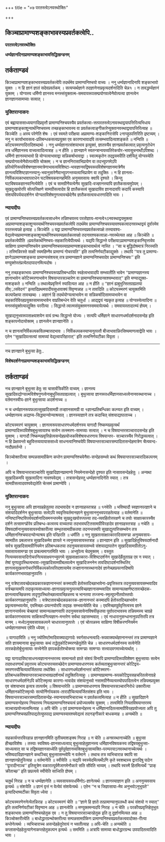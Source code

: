 +++
title = "०७ परतस्त्वेऽनवस्थोक्तिः"

+++


## किञ्चाप्रामाण्यशङ्काभावस्यप्रवर्तकत्वेपि..

**परतस्त्वेऽनवस्थोक्तिः**

**धर्म्यज्ञानदिनाप्रामाण्यशङ्काभावसिद्धिखन्डनम्**

## **तर्कताण्डवं**

किञ्चाप्रामाण्यशङ्काभावस्यप्रवर्तकत्वेपि तदर्थमेव प्रामाण्यनिश्चयो वाच्यः । ननु धर्म्यज्ञानादिनापि शङ्काभावो युक्तः । न हि ज्ञानं ज्ञातं सदेवप्रवर्तकम् । सत्यप्यर्थज्ञाने तदज्ञानेनाप्रवृत्यदर्शनादिति चेन्न१ । न तावद्धर्म्यज्ञानं युक्तम् । योग्यस्य धर्मिणो ज्ञानस्य मनस्संयुक्तात्म-समवायरूपसम्प्रयोगवत्वेनैवोत्पत्या ज्ञानत्वेन ज्ञानज्ञानसामग्र्याः सत्वात् ।

### **युक्तिरत्नाकरः**

एवं बह्वायाससाध्ययागादिप्रवृत्तौ प्रामाण्यनिश्चयस्यैव प्रवर्तकत्वा-त्तत्परतस्त्वेऽनावस्थाद्वयापत्तिरित्यभिधाय प्रामाण्यशङ्काशून्यार्थनिश्चयस्य तच्छङ्काभावस्य वा प्रवर्तकत्वाङ्गीकारेप्युक्तानवस्थाद्वयापत्तिरित्याह ॥ किञ्चेति ॥ अस्य परेणेति शेषः । एवं स्वमते परीक्षया अप्रामाण्य-शङ्कानिरासेपि २नाप्युपपत्तिरिति द्रष्टव्यम् । ननु न कार्याभावसत्व-प्रतिबन्धकसत्वप्रयुक्त एव कारणाभावादपि तत्सम्भवादित्याशङ्कते ॥ नन्विति ॥ कोट्यस्मरणादिरादिशब्दार्थः । ननु धर्म्यज्ञानात्संशयाभाव इत्युक्तं, ज्ञातस्यैव ज्ञानप्रवर्तकत्वात् प्रवृत्यनुरोधेन तत्र धर्मिज्ञानस्य वाच्यत्वादित्यत्राह ॥ न हीति ॥ ज्ञानज्ञाने स्वतन्त्रान्वयव्यतिरेकयोर-भावसूचनार्थोऽपिशब्दः । धर्मिणो ज्ञानस्याभावो हि योग्यत्वाभावाद्वा सन्निकर्षाभावाद्वा । स्वात्मकृतेन तद्द्वयमपीति दर्शयितुं योग्यस्येति सम्प्रयोगवत्वेनैवोत्पत्येति चोक्तम् । न च ज्ञाननिरासाभिप्रायेण वा तदभ्युपगमेऽपि प्रतियोगिरूपविशेषणज्ञानमात्रेणाभावत्वविशिष्टा-भावज्ञानवद्विषयरूपविशेषणज्ञानमात्रेणैव ज्ञानत्वविशिष्टज्ञानस्यानु-भवानुसारेणैवाभ्युपगन्तव्यत्वाभिप्रायेण वा तदुक्तिः । न हि ज्ञानत्व-निर्विकल्पकाभावापराधेन घटविषयकवानहमिति अनुव्यवसायः क्वापि दृश्यते । किन्तु घटविषयकज्ञानवानित्येवेति । एवं च सामग्रीनैयत्येनैव सुखादि-वज्ज्ञानस्यापि ज्ञातैकसत्वमुपेयम् । सुखदुःखयोरपि सोत्पत्तिक्षणे सामग्रीसत्वादेव हि ज्ञातैकसत्वं सुखादाविव ज्ञानादावपि कदापि कस्यापि संशयविपर्ययादर्शनेन योग्यताविशेषगुणत्वावच्छेदेनैव ज्ञातैकसत्वावधारणादिति भावः ।

### **न्यायदीपः**

एवं प्रामाण्यनिश्चयस्यप्रवर्तकत्वसाधनेन तन्निश्चयस्य परतोज्ञाय-मानत्वे१ऽनवस्थाद्वयमुक्त्वा अप्रामाण्याशङ्काशून्यस्यार्थनिश्चयस्यप्रवर्तकत्वेपि तदर्थमेव प्रामाण्यनिश्चयस्यावश्यकत्वादनवस्थाद्वयं दुर्वारमेव परतस्त्वपक्षे इत्याह ॥ किञ्चेति ॥ यद्वा प्रामाण्यनिश्चयस्यप्रवर्तकत्वपक्षे तस्यावश्य-वेद्यत्वेप्यप्रामाण्यशङ्काशून्यार्थनिश्चयस्यप्रवर्तकत्वपक्षे तदनावश्यकत्वान्ना-नवस्थेत्यत आह ॥ किञ्चेति ॥प्रवर्तकत्वेपीति ॥प्रवर्तकार्थनिश्चय-सहकारित्वेपीत्यर्थः । यद्यपि सिद्धान्ते परीक्षयाऽप्रामाण्यशङ्कानिवृत्तावेव साक्षिणा प्रामाण्यनिश्चयेन प्रामाण्यनिश्चयस्याप्रामाण्यशङ्काभावार्थत्वं नास्ति । ‘‘सा च बुद्धिदोषमात्रं निरस्यति । तस्मिन्निरस्ते साक्षी स्वमहिम्नैव प्रामाण्यं गोचरयति’’ इति तत्वनिर्णयटीकाद्युक्तेः । तथापि ‘‘यत्र तु प्रामाण्य-ज्ञानेऽप्रामाण्यशङ्कया प्रामाण्यसंशयस् तत्र प्रामाण्यज्ञाने प्रामाण्यनिश्चयादेव प्रामाण्यनिश्चयः’’ इति मण्युक्तेस्तंप्रत्येतदापादनमित्यदोषः ।

ननु तच्छङ्काभावः प्रामाण्यनिश्चयरूपप्रतिबन्धादिव स्वहेत्वभावादपि सम्भवतीति भावेन ‘‘प्रामाण्यज्ञानस्य ज्ञानाभावेन कोटिस्मरणाभावेन विषयान्तरसञ्चारेण वा प्रामाण्यनिश्चयानवश्यम्भावात्’’ इति मण्याद्युक्त-माशङ्कते ॥ नन्विति ॥ तथात्वेप्रवृत्तिर्न स्यादित्यत आह ॥ न हीति ॥ ‘‘ज्ञानं ह्यबुभुत्सितग्राह्यतया तीव््रासंवेदनं’’ इत्यादिप्रथमपादीयसुधावाक्यं विवृण्वन्नाह ॥ न तावदिति ॥ कोट्यस्मरणं चायुक्तमिति कल्पापेक्षया तावच्छब्दः । अज्ञानं हि तदर्थयोग्यत्वाभावेन वा सन्निकर्षादिसामग्र्यभावेन वा सहकारिविरहप्रयुक्तसामग्र्यभावेन वाप्रतिबन्धेन वेति चतुर्धा । आद्यद्वयं नप्रकृत इत्याह ॥ योग्यस्येत्यादिना ॥ मनस्संयुक्तेत्याद्युक्तिः पररीत्या । सिद्धान्ते त्वात्मसंयुक्तमनस्समवायेत्यर्थः । समवायस्तादात्म्यं ज्ञेयम् ।

सुखाद्यनुभवरूपसाक्ष्याशयेन वायं ग्रन्थः सिद्धान्ते योज्यः । सत्यपि धर्मिज्ञाने साधारणधर्मादर्शनादसन्देह इति शङ्कापनोदायोक्तम् ॥ ज्ञानत्वेन ज्ञानज्ञानेति ॥

न च ज्ञानत्वनिर्विकल्पकविलम्बात्तदभावः । निर्विकल्पकस्याप्यनुत्पत्तौ बीजाभावान्निरसिष्यमाणत्वाद्वेति भावः । एतेन ‘‘सुखादिवत्सत्यां सामग्र्यां वेद्यत्वापरिहारात्’’ इति तत्वनिर्णयटीका विवृता ।

------------------------------------------------------------------------

नच ज्ञानज्ञाने बुभुत्सा हेतुः..

**विशेषदर्शनेनाप्रामाण्यशङ्काभावसिद्धिखन्डनम्**

## **तर्कताण्डवं**

नच ज्ञानज्ञाने बुभुत्सा हेतुः सा चासार्वत्रिकीति वाच्यम् । ज्ञानस्य सुखादिवद्योग्यात्मविशेषगुणत्वेनाबुभुत्सितग्राह्यत्वात् । बुभुत्साया ज्ञानरूपधर्मिज्ञानसाध्यत्वेनानवस्थानाच्च । वर्तमानस्वीय-ज्ञाने बुभुत्साया अदर्शनाच्च ॥

न च धर्म्यज्ञानरूपफलात्सुखादिसामग्री तज्ज्ञानसामग्री वा १ज्ञानप्रतिबन्धिका कल्प्यत इति वाच्यम् । धर्म्यज्ञानस्य अद्याप्य-सिद्ध्यान्योन्याश्रयात् । ज्ञानस्याज्ञाने तत्र कदाचित् संशयाद्यापाताच्च ।

कोट्यस्मरणं चायुक्तम् । ज्ञानत्वरूपसाधारणधर्मदर्शनस्य यागादौ निष्कम्पप्रवृत्यर्थं प्रामाण्यादिरूपविशेषबुभुत्सायाश्च सत्वेन तत्स्मरण-सामग्र्याः सत्वात् । न च विषयान्तरसञ्चारादसन्देह इति युक्तम् । यागादौ निष्कम्पप्रवृत्तिहेत्वसन्देहप्रयोजकविशेषावधारणाय विषयान्तर- सञ्चारस्यैव निरोद्धव्यत्वात् । न हि प्रेक्षावन्तो बहुवित्तव्ययायाससाध्ये साधनत्वानिश्चयेपि विषयान्तरसञ्चारसम्पादितासन्देहमात्रेण चैत्यवन्द-नादौप्रवर्तन्ते ।

किञ्चोक्तरीत्या सम्पन्नसामग्रीकेण कप्तेन प्रामाण्यनिश्चयेनैवा-सन्देहसम्भवे कथं विषयान्तरसञ्चारादिकल्पनम् ।

अपि च विषयान्तरासञ्चारेपि सुखादिज्ञानप्रामाण्ये नियमेनासन्देहो दृश्यत इति नासावसन्देहहेतुः । अन्यथा सुखादिकमपि सुखत्वादिना नावश्यवेद्यम् । तत्रासन्देहस्तु धर्म्यज्ञानादिनेति स्यात् । तत्र सामग्रीसत्वादवश्यवेद्यतेति चेत्समं प्रामाण्येपि ।

### **युक्तिरत्नाकरः**

ननु बुभुत्साया अपि ज्ञानग्रहहेतुतया तदभावादेव न ज्ञानग्रहस्तत्राह ॥ १नवेति ॥ भविष्यादौ स्वज्ञानपरज्ञाने च संशयादिदर्शनेन बुभुत्सायाः सत्वेऽपि स्ववृत्तिवर्तमानज्ञाने बुभुत्साननुभवपराहतेत्याह ॥ वर्तमानेति ॥ नन्विष्टानिष्टविपर्ययदर्शनादिसमनन्तरमेव सुखदुःखयोरुत्पत्त्या तद-व्यवहितोत्तरक्षणे च तयोः साक्षात्कारस्यैव दर्शने तत्सामग्य्रोरेव प्रतिबन्ध-कत्वस्य वाच्यतया तदभावघटितसामग्रीविरहादेव ज्ञानग्रहस्तत्राह ॥ नचेति ॥ विषयदर्शनानुव्यवसायस्योक्तरीत्या सम्भृतसामग्रीकतया तदनन्तरमपि सुखाद्युत्पत्तिसम्भवेन तत्र धर्मिज्ञाननिश्चयादन्योन्याश्रय इति परिहरति ॥ धर्मीति ॥ ननु सुखतत्साक्षात्कारादिसामग्य्रा अनुव्यवसाय-स्रामग्रीतः प्रबलात्तत्र सुखादिकमेव ज्ञायते न त्वनुव्यवसायस्तत्राह ॥ ज्ञानज्ञान इति ॥ सुखादिहेतुविषयदर्शनादौ सर्वत्र सुखादिसामग्रीनियमेन प्रतिबन्धकतया तदनुव्यवसायसम्भवे संशयाद्यापातेन सुखादिसामग्रीतोऽनु-व्यवसायसामग्य्रा एव प्राबल्यमागतमिति भावः । अभ्युपेत्य चेदमुक्तम् । वस्तुतः नित्यव्यवसायादिगोचरनित्यसाक्ष्यनभ्युपगमे सुखसाक्षात्कारा-विशिष्टदर्शनेन सुखादेर्हेतुताग्रह एव न स्यात् । तेषां युगपदुपस्थित्यभावा-त्सुखादिसामग्रीबलवत्वेन सुखादिजननेन तावदिष्टादर्शनास्थितिर् ज्ञानत्वसुखत्वगोचरनिर्विकल्पकोत्पत्तिदशायामेव तज्ज्ञानानवस्थानादेवं ज्ञानेच्छाप्रयत्नादिष्वपि कार्यकारणभावग्रहानुपपत्तिः ।

ननु यत्रेष्टतावच्छेदकप्रकारकज्ञानानन्तरं कस्मादपि हेतोस्तदिच्छाभावेना-प्रवृत्तिस्तत्र तदनुव्यवसायसम्भवादिव यत्रेच्छायामपि तदाकृत्यसाध्यत्वा-ज्ञानात्प्रवृत्यनुत्पत्त्याविच्छाज्ञानासम्भवादिव सामान्यलक्षणेष्टतावच्छेदक-ज्ञानत्वावच्छिन्नस्य तादृगुपस्थितेच्छात्वावच्छिन्नस्य च भानतया तज्जन्य-स्मृत्युपनीतयोस्तयोः कार्यकारणग्रहानुपपत्तिः । यत्रेष्टतावच्छेदकप्रकारक-ज्ञानानन्तरं कस्मादपि हेतोस्तदिच्छाभावेन प्रवृत्यसम्भवत्येव, एवमिच्छा-प्रयत्नयोरपि तद्ग्रहः सम्भवत्येवेति चेन्न । एवमिच्छापूर्ववृत्तित्वस्य ज्ञाने ज्ञानानन्तर्यस्य चेच्छायां सामान्यलक्षणयापि तदनुव्यवसायेनाविषयीकृतया पूर्वापराभावस्य तन्नियमस्य चाग्रहे कार्यकारणभावस्य साक्षिरूपनित्यज्ञान-मन्तरेण सर्वथा ग्रहासम्भवात् । एवं नाधारानुसन्धानानुपपत्तिरपि तत्र मानम् । मध्येऽनुव्यवसायकल्पने चाधारत्वानुपपत्तेः । एवं चोत्पन्नस्य साक्षिणा विषीकरणनियमेन धर्म्यज्ञानसम्भव एवेति ध्येयम् ।

॥ यागादाविति ॥ ननु ज्योतिष्टोमादिवाक्याद्यागादेः स्वर्गसाधनत्वादि-रूपवाक्यार्थज्ञानानन्तरं तत्र प्रामाण्यज्ञाने सति ज्ञायमानाया बुभुत्सायाः कथं तद्धेतुकोटिस्मरणहेतुतेति चेन्न । साधारणधर्मदर्शनस्य सत्वेनेति तारकहेतोर्बुभुत्सायाः सत्त्वेनेति ज्ञापकहेतोश्चोक्त्या सामग्य्राः सामग्याः सत्त्वादवगमाच्चेत्यर्थात् ।

यद्वा यागादाविष्टसाधनत्वज्ञानानन्तरस्य सामान्यतो ज्ञाते संशयं विनापि प्रामाण्यादिरूपविशेषण बुभुत्सायाः सत्वेन तदवधारणार्थं प्रवृत्तस्य कोट्यन्तरव्यवच्छेदेन प्रामाण्यावधारणस्य कर्तव्यताबुभुत्सानन्तरं कोटिद्वय-स्मरणस्यौचित्यावर्जिततया तथोक्तिः । साधारणधर्मदर्शनान्तरं कोटिस्मरण-प्रतिबन्धकविषयान्तरसञ्चाराभावप्रदर्शनार्थं तदुक्तिरित्याहुः । प्रामाण्याप्रामाण्य-रूपकोटिद्वयसहचरितत्वेनाग्रहे साधारणधर्मदर्शनेऽपि कोटिस्मृत्या कारणा-भावादेव संशयानुभवो नसामग्रीनैय्यत्यस्योपपादितत्वेन तन्नियमप्रयुक्त एव संशयाभाव इत्यत्र तात्पर्यम् ॥ विषयान्तरेति ॥ प्रामाण्यावधारणाय विषयान्तरसञ्चारनिरोधे उक्तरीत्या धर्मिज्ञानकोटिस्मृत्योः सत्योर्निर्णायकाव-तारादौचित्यावर्जितसंशय इति भावः । विषयान्तरसञ्चारसम्पादितासन्देह-स्यान्वयव्यभिचाराच्च न प्रवर्तकत्वमित्याह ॥ न हीति ॥ सुखादिज्ञाने प्रामाण्यसन्देहस्य नियतस्य नियतप्रामाण्यनिश्चयत्वं प्रयोज्यत्वमेव युक्तम् । तत्त्वमिति नियतविषयान्तरस्य सञ्चारप्रयोज्यत्वमित्याह ॥ अपि चेति ॥ एवं प्रामाण्यसन्देहस्य न धर्मिज्ञानादितत्सामग्रीविरहप्रयोज्यता अपि तु प्रामाण्यनिश्चयप्रतिपाद्यतेत्युपपाद्य प्रामाण्यस्यावश्यवेद्यत्वं तदनङ्गीकारे बाधकमाह ॥ अन्यथेति ॥

### **न्यायदीपः**

सहकार्यन्तरविरहान्न ज्ञानज्ञानमिति तृतीयमाशङ्क्य निराह ॥ न चेति ॥ अनवस्थानाच्चेति ॥ बुभुत्सा हीच्छाविशेषः । तस्याः स्वविषय-ज्ञानसाध्यत्वाद् बुभुत्साहेतुज्ञानस्य धर्मिज्ञानविषयकस्य तद्विषयबुभुत्सा-साध्यत्वात् सा च तद्विषयज्ञानसाध्येति पूर्वपूर्वज्ञानव्यक्तिबुभुत्साव्यक्ति-परम्परयाऽनवस्थानाच्चेत्यर्थः । भविष्यदादिज्ञानज्ञाने कथञ्चिद् बुभुत्सासम्भवेपि न वर्तमाने । तथाच तत्र व्यभिचारान्न क्वापि सा ज्ञानज्ञानहेतुरित्याह ॥ वर्तमानेति ॥ स्वीयेति ॥ यद्यपि स्वस्येदमित्यर्थेऽणि कृते स्वशब्दस्य द्वारादिषु पाठेन ‘‘द्वारादीनाञ्च’’ इतिसूत्रेण वकारात्पूर्वमैजागमेनौकारे सति सौवेति भाव्यम् । तथापि स्वस्मै हितमित्यर्थे ‘‘प्राक् क्रीताच्छ’’ इति छप्रत्यये स्वीयेति साध्विति ज्ञेयम् ।

चतुर्थं निराह ॥ न च धर्म्यज्ञानेति ॥ व्यवसायरूपधर्मिणोऽ-ज्ञानेत्यर्थः ॥ ज्ञानस्याज्ञान इति ॥ अननुव्यवसाय इत्यर्थः ॥ संशयेति ॥ ज्ञानं वृत्तं न वेत्येवं संशयेत्यर्थः । एतेन ‘‘न च जिज्ञासाया-मेव अनुभवोऽनुभूयते’’ इत्यादिभाष्यटीका विवृता ध्येया ।

कोट्यस्मरणेननेत्येतन्निराह ॥ कोट्यस्मरणं चेति ॥ ‘‘ज्ञाने हि ज्ञाते तत्प्रामाण्यानुपलब्धौ कथं संशयो न स्यात्’’ इति तत्वनिर्णयटीकां विवृण्वान आह ॥ ज्ञानत्वेति ॥ मण्युक्तमन्यदपि निराह ॥ न चेति ॥ परकीयप्रवृत्तिहेतुभूतः शङ्काभावः प्रामाण्यनिश्चयहेतुक एव । न तु विषयान्तरसञ्चारहेतुक इति तु दुर्ज्ञानमित्यत आह ॥ किञ्चोक्तरीत्येति ॥ बाधोद्धारग्रन्थोक्तरीत्या सम्पन्नसामग्रीकेण प्रामाण्यनिश्चयप्रवर्तकत्ववादोक्त-रीत्या कप्तेनेत्यर्थः । व्यभिचाराच्च असन्देहहेतुरेवायं न भवतीत्याह ॥ अपि-चेति ॥ अन्यथेति ॥ कप्तासन्देहहेतुत्यागेनाकप्तहेतुकल्पन इत्यर्थः ॥ सममिति ॥ अत्रापि सामग्र्या बाधोद्धारग्रन्थ उपपादितत्वादिति भावः ।

